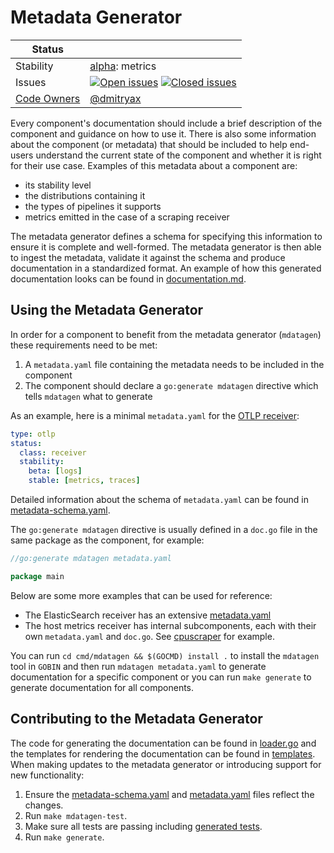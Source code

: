 # Metadata Generator

<!-- status autogenerated section -->
| Status        |           |
| ------------- |-----------|
| Stability     | [alpha]: metrics   |
| Issues        | [![Open issues](https://img.shields.io/github/issues-search/open-telemetry/opentelemetry-collector?query=is%3Aissue%20is%3Aopen%20label%3Acmd%2Fmdatagen%20&label=open&color=orange&logo=opentelemetry)](https://github.com/open-telemetry/opentelemetry-collector/issues?q=is%3Aopen+is%3Aissue+label%3Acmd%2Fmdatagen) [![Closed issues](https://img.shields.io/github/issues-search/open-telemetry/opentelemetry-collector?query=is%3Aissue%20is%3Aclosed%20label%3Acmd%2Fmdatagen%20&label=closed&color=blue&logo=opentelemetry)](https://github.com/open-telemetry/opentelemetry-collector/issues?q=is%3Aclosed+is%3Aissue+label%3Acmd%2Fmdatagen) |
| [Code Owners](https://github.com/open-telemetry/opentelemetry-collector-contrib/blob/main/CONTRIBUTING.md#becoming-a-code-owner)    | [@dmitryax](https://www.github.com/dmitryax) |

[alpha]: https://github.com/open-telemetry/opentelemetry-collector#alpha
<!-- end autogenerated section -->

Every component's documentation should include a brief description of the component and guidance on how to use it.
There is also some information about the component (or metadata) that should be included to help end-users understand the current state of the component and whether it is right for their use case.
Examples of this metadata about a component are:

* its stability level
* the distributions containing it
* the types of pipelines it supports
* metrics emitted in the case of a scraping receiver

The metadata generator defines a schema for specifying this information to ensure it is complete and well-formed.
The metadata generator is then able to ingest the metadata, validate it against the schema and produce documentation in a standardized format.
An example of how this generated documentation looks can be found in [documentation.md](https://github.com/open-telemetry/opentelemetry-collector/blob/main/cmd/mdatagen/internal/samplereceiver/documentation.md).

## Using the Metadata Generator

In order for a component to benefit from the metadata generator (`mdatagen`) these requirements need to be met:
1. A `metadata.yaml` file containing the metadata needs to be included in the component
2. The component should declare a `go:generate mdatagen` directive which tells `mdatagen` what to generate

As an example, here is a minimal `metadata.yaml` for the [OTLP receiver](https://github.com/open-telemetry/opentelemetry-collector/tree/main/receiver/otlpreceiver):
```yaml
type: otlp
status:
  class: receiver
  stability:
    beta: [logs]
    stable: [metrics, traces]
```

Detailed information about the schema of `metadata.yaml` can be found in [metadata-schema.yaml](./metadata-schema.yaml).

The `go:generate mdatagen` directive is usually defined in a `doc.go` file in the same package as the component, for example:
```go
//go:generate mdatagen metadata.yaml

package main
```

Below are some more examples that can be used for reference:

* The ElasticSearch receiver has an extensive [metadata.yaml](https://github.com/open-telemetry/opentelemetry-collector-contrib/tree/main/receiver/elasticsearchreceiver/metadata.yaml)
* The host metrics receiver has internal subcomponents, each with their own `metadata.yaml` and `doc.go`. See [cpuscraper](https://github.com/open-telemetry/opentelemetry-collector-contrib/tree/main/receiver/hostmetricsreceiver/internal/scraper/cpuscraper) for example.

You can run `cd cmd/mdatagen && $(GOCMD) install .` to install the `mdatagen` tool in `GOBIN` and then run `mdatagen metadata.yaml` to generate documentation for a specific component or you can run `make generate` to generate documentation for all components.

## Contributing to the Metadata Generator

The code for generating the documentation can be found in [loader.go](./internal/loader.go) and the templates for rendering the documentation can be found in [templates](./internal/templates).
When making updates to the metadata generator or introducing support for new functionality:

1. Ensure the [metadata-schema.yaml](./metadata-schema.yaml) and [metadata.yaml](./metadata.yaml) files reflect the changes.
2. Run `make mdatagen-test`.
3. Make sure all tests are passing including [generated tests](./internal/samplereceiver/internal/metadata/generated_metrics_test.go).
4. Run `make generate`.
